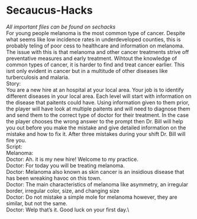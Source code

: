 # Secaucus-Hacks
*All important files can be found on sechacks*\
For young people melanoma is the most common type of cancer. Despite what seems like low incidence rates in underdeveloped counties, this is probably teling of poor cess to healthcare and information on melanoma. The issue with this is that melanoma and other cancer treatments strive off preventative measures and early treatment. Wihtout the knowledge of common types of cancer, it is harder to find and treat cancer earlier. This isnt only evident in cancer but in a multitude of other diseases like turberculosis and malaria.\
Story:\
You are a new hire at an hospital at your local area. Your job is to identify different diseases in your local area. Each level will start with information on the disease that paitents could have. Using information given to them prior, the player will have look at multiple paitents and will need to diagnose them and send them to the correct type of doctor for their treatment.
In the case the player chooses the wrong answer to the prompt then Dr. Bill will help you out before you make the mistake and give detailed information on the mistake and how to fix it. After three mistakes during your shift Dr. Bill will fire you.\
Script:\
Melanoma:\
Doctor: Ah. it is my new hire! Welcome to my practice.\
Doctor: For today you will be treating melanoma.\
Doctor: Melanoma also known as skin cancer is an insidious disease that has been wreaking havoc on this town.\
Doctor: The main characteristics of melanoma like asymmetry, an irregular border, irregular color, size, and changing size\
Doctor: Do not mistake a simple mole for melanoma however, they are similar, but not the same.\
Doctor: Welp that’s it. Good luck on your first day.\

